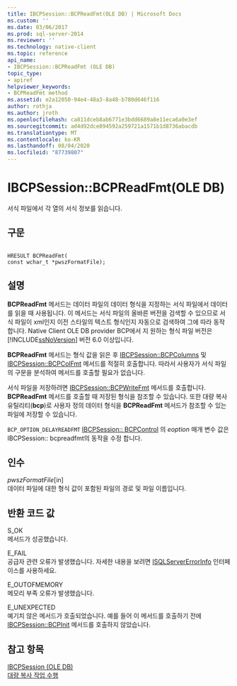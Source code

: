 ```yaml
---
title: IBCPSession::BCPReadFmt(OLE DB) | Microsoft Docs
ms.custom: ''
ms.date: 03/06/2017
ms.prod: sql-server-2014
ms.reviewer: ''
ms.technology: native-client
ms.topic: reference
api_name:
- IBCPSession::BCPReadFmt (OLE DB)
topic_type:
- apiref
helpviewer_keywords:
- BCPReadFmt method
ms.assetid: e2a12050-94e4-48a3-8a48-b780d646f116
author: rothja
ms.author: jroth
ms.openlocfilehash: ca811dceb8ab6771e3bdd6689a8e11eca6a0e3ef
ms.sourcegitcommit: ad4d92dce894592a259721a1571b1d8736abacdb
ms.translationtype: MT
ms.contentlocale: ko-KR
ms.lasthandoff: 08/04/2020
ms.locfileid: "87739807"
---
```

# <a name="ibcpsessionbcpreadfmt-ole-db"></a>IBCPSession::BCPReadFmt(OLE DB)
  서식 파일에서 각 열의 서식 정보를 읽습니다.  
  
## <a name="syntax"></a>구문  
  
```  
  
HRESULT BCPReadFmt(   
const wchar_t *pwszFormatFile);  
```  
  
## <a name="remarks"></a>설명  
 **BCPReadFmt** 메서드는 데이터 파일의 데이터 형식을 지정하는 서식 파일에서 데이터를 읽을 때 사용됩니다. 이 메서드는 서식 파일의 올바른 버전을 검색할 수 있으므로 서식 파일이 xml인지 이전 스타일의 텍스트 형식인지 자동으로 검색하여 그에 따라 동작합니다. Native Client OLE DB provider BCP에서 지 원하는 형식 파일 버전은 [!INCLUDE[ssNoVersion](../../includes/ssnoversion-md.md)] 버전 6.0 이상입니다.  
  
 **BCPReadFmt** 메서드는 형식 값을 읽은 후 [IBCPSession::BCPColumns](ibcpsession-bcpcolumns-ole-db.md) 및 [IBCPSession::BCPColFmt](ibcpsession-bcpcolfmt-ole-db.md) 메서드를 적절히 호출합니다. 따라서 사용자가 서식 파일의 구문을 분석하여 메서드를 호출할 필요가 없습니다.  
  
 서식 파일을 저장하려면 [IBCPSession::BCPWriteFmt](ibcpsession-bcpwritefmt-ole-db.md) 메서드를 호출합니다. **BCPReadFmt** 메서드를 호출할 때 저장된 형식을 참조할 수 있습니다. 또한 대량 복사 유틸리티(**bcp**)로 사용자 정의 데이터 형식을 **BCPReadFmt** 메서드가 참조할 수 있는 파일에 저장할 수 있습니다.  
  
 `BCP_OPTION_DELAYREADFMT` [IBCPSession:: BCPControl](ibcpsession-bcpcontrol-ole-db.md) 의 *eoption* 매개 변수 값은 IBCPSession:: bcpreadfmt의 동작을 수정 합니다.  
  
## <a name="arguments"></a>인수  
 *pwszFormatFile*[in]  
 데이터 파일에 대한 형식 값이 포함된 파일의 경로 및 파일 이름입니다.  
  
## <a name="return-code-values"></a>반환 코드 값  
 S_OK  
 메서드가 성공했습니다.  
  
 E_FAIL  
 공급자 관련 오류가 발생했습니다. 자세한 내용을 보려면 [ISQLServerErrorInfo](../../database-engine/dev-guide/isqlservererrorinfo-ole-db.md) 인터페이스를 사용하세요.  
  
 E_OUTOFMEMORY  
 메모리 부족 오류가 발생했습니다.  
  
 E_UNEXPECTED  
 예기치 않은 메서드가 호출되었습니다. 예를 들어 이 메서드를 호출하기 전에 [IBCPSession::BCPInit](ibcpsession-bcpinit-ole-db.md) 메서드를 호출하지 않았습니다.  
  
## <a name="see-also"></a>참고 항목  
 [IBCPSession &#40;OLE DB&#41;](ibcpsession-ole-db.md)   
 [대량 복사 작업 수행](../native-client/features/performing-bulk-copy-operations.md)  
  
  
